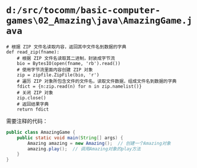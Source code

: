 # `d:/src/tocomm/basic-computer-games\02_Amazing\java\AmazingGame.java`

```
# 根据 ZIP 文件名读取内容，返回其中文件名到数据的字典
def read_zip(fname):
    # 根据 ZIP 文件名读取其二进制，封装成字节流
    bio = BytesIO(open(fname, 'rb').read())
    # 使用字节流里面内容创建 ZIP 对象
    zip = zipfile.ZipFile(bio, 'r')
    # 遍历 ZIP 对象所包含文件的文件名，读取文件数据，组成文件名到数据的字典
    fdict = {n:zip.read(n) for n in zip.namelist()}
    # 关闭 ZIP 对象
    zip.close()
    # 返回结果字典
    return fdict
```

需要注释的代码：

```java
public class AmazingGame {
    public static void main(String[] args) {
        Amazing amazing = new Amazing();  // 创建一个Amazing对象
        amazing.play();  // 调用Amazing对象的play方法
    }
}
```